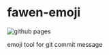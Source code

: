 # fawen-emoji

![github pages](https://github.com/GFwer/fawen-emoji/workflows/github%20pages/badge.svg?branch=master&event=push)


emoji tool for git commit message
